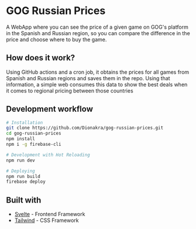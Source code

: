 # GOG Russian Prices 
A WebApp where you can see the price of a given game on GOG's platform in the Spanish and Russian region, so you can compare the difference in the price and choose where to buy the game.

## How does it work?
Using GitHub actions and a cron job, it obtains the prices for all games from Spanish and Russian regions and saves them in the repo. Using that information, a simple web consumes this data to show the best deals when it comes to regional pricing between those countries

## Development workflow
``` bash
# Installation
git clone https://github.com/Dionakra/gog-russian-prices.git
cd gog-russian-prices
npm install
npm i -g firebase-cli

# Development with Hot Reloading
npm run dev

# Deploying
npm run build
firebase deploy
```

## Built with
* [Svelte](https://svelte.dev/) - Frontend Framework
* [Tailwind](https://tailwindcss.com/) - CSS Framework
